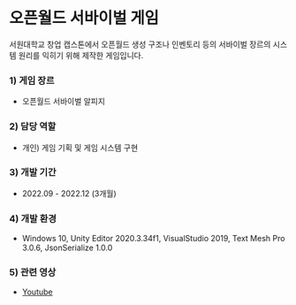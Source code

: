 # 오픈월드 서바이벌 게임
서원대학교 창업 캡스톤에서 오픈월드 생성 구조나 인벤토리 등의 서바이벌 장르의 시스템 원리를 익히기 위해 제작한 게임입니다.

### 1) 게임 장르
- 오픈월드 서바이벌 알피지
### 2) 담당 역할
- 개인) 게임 기획 및 게임 시스템 구현
### 3) 개발 기간
- 2022.09 - 2022.12 (3개월)
### 4) 개발 환경
- Windows 10, Unity Editor 2020.3.34f1, VisualStudio 2019, Text Mesh Pro 3.0.6, JsonSerialize 1.0.0
### 5) 관련 영상
- [Youtube](https://youtu.be/lCk6_zKjx8o?si=GWfimibeiTgRCJZB)

